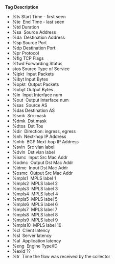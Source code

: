 **Tag**	**Description**
- %ts	Start Time - first seen
- %te 	End Time - last seen
- %td	Duration
- %sa 	Source Address
- %da 	Destination Address
- %sp	Source Port
- %dp	Destination Port
- %pr	Protocol
- %flg	TCP Flags
- %fwd	Forwarding Status
- stos	Source Type of Service
- %ipkt 	Input Packets
- %ibyt	Input Bytes
- %opkt 	Output Packets
- %obyt	Output Bytes
- %in 	Input Interface num
- %out 	Output Interface num
- %sas 	Source AS
- %das	Destination AS
- %smk 	Src mask
- %dmk 	Dst mask
- %dtos 	Dst Tos
- %dir 	Direction: ingress, egress
- %nh 	Next-hop IP Address
- %nhb 	BGP Next-hop IP Address
- %svln 	Src vlan label
- %dvln 	Dst vlan label
- %ismc 	Input Src Mac Addr
- %odmc 	Output Dst Mac Addr
- %idmc 	Input Dst Mac Addr
- %osmc 	Output Src Mac Addr
- %mpls1 	MPLS label 1
- %mpls2 	MPLS label 2
- %mpls3	 MPLS label 3
- %mpls4 	MPLS label 4
- %mpls5 	MPLS label 5
- %mpls6	 MPLS label 6
- %mpls7 	MPLS label 7
- %mpls8	 MPLS label 8
- %mpls9 	MPLS label 9
- %mpls10 	MPLS label 10
- %cl 	Client latency
- %sl 	Server latency
- %al 	Application latency
- %eng 	Engine Type/ID
- %exid	??
- %tr 	Time the flow was received by the collector
